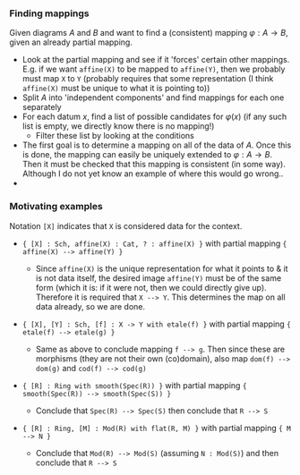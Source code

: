 ### Finding mappings

Given diagrams $A$ and $B$ and want to find a (consistent) mapping $\varphi : A \to B$, given an already partial mapping.



- Look at the partial mapping and see if it 'forces' certain other mappings. E.g. if we want `affine(X)` to be mapped to `affine(Y)`, then we probably must map `X` to `Y` (probably requires that some representation (I think `affine(X)` must be unique to what it is pointing to))
- Split $A$ into 'independent components' and find mappings for each one separately
- For each datum $x​$, find a list of possible candidates for $\varphi(x)​$ (if any such list is empty, we directly know there is no mapping!)
  - Filter these list by looking at the conditions
- The first goal is to determine a mapping on all of the data of $A$. Once this is done, the mapping can easily be uniquely extended to $\varphi : A \to B$. Then it must be checked that this mapping is consistent (in some way). Although I do not yet know an example of where this would go wrong..
- 









### Motivating examples

Notation `[X]` indicates that `X` is considered data for the context.

- `{ [X] : Sch, affine(X) : Cat, ? : affine(X) }` with partial mapping `{ affine(X) --> affine(Y) }`
  - Since `affine(X)` is the unique representation for what it points to & it is not data itself, the desired image `affine(Y)` must be of the same form (which it is: if it were not, then we could directly give up). Therefore it is required that `X --> Y`. This determines the map on all data already, so we are done.



- `{ [X], [Y] : Sch, [f] : X -> Y with etale(f) }` with partial mapping `{ etale(f) --> etale(g) }`
  - Same as above to conclude mapping `f --> g`. Then since these are morphisms (they are not their own (co)domain), also map `dom(f) --> dom(g)` and `cod(f) --> cod(g)`



- `{ [R] : Ring with smooth(Spec(R)) }` with partial mapping `{ smooth(Spec(R)) --> smooth(Spec(S)) }`
  - Conclude that `Spec(R) --> Spec(S)` then conclude that `R --> S`



- `{ [R] : Ring, [M] : Mod(R) with flat(R, M) }` with partial mapping `{ M --> N }`
  - Conclude that `Mod(R) --> Mod(S)` (assuming `N : Mod(S)`) and then conclude that `R --> S`

